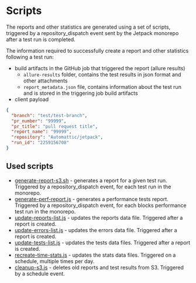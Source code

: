 # Scripts

The reports and other statistics are generated using a set of scripts, triggered by a repository_dispatch event sent by the Jetpack monorepo after a test run is completed.

The information required to successfully create a report and other statistics following a test run:
- build artifacts in the GitHub job that triggered the report (allure results)
  - `allure-results` folder, contains the test results in json format and other attachments
  - `report_metadata.json` file, contains information about the test run and is stored in the triggering job build artifacts
- client payload

```json
{
  "branch": "test/test-branch",
  "pr_number": "99999",
  "pr_title": "pull request title",
  "report_name": "99999",
  "repository": "Automattic/jetpack",
  "run_id": "2259156708"
}
```

## Used scripts

- [generate-report-s3.sh](generate-report-s3.sh) - generates a report for a given test run. Triggered by a repository_dispatch event, for each test run in the monorepo.
- [generate-perf-report.js](generate-perf-report.js) - generates a performance tests report. Triggered by a repository_dispatch event, for each blocks performance test run in the monorepo.
- [update-reports-list.js](update-reports-list.js) - updates the reports data file. Triggered after a report is created.
- [update-errors-list.js](update-errors-list.js) - updates the errors data file. Triggered after a report is created.
- [update-tests-list.js](update-tests-list.js) - updates the tests data files. Triggered after a report is created.
- [recreate-time-stats.js](recreate-time-stats.js) - updates the stats data files. Triggered on a schedule, multiple times per day.
- [cleanup-s3.js](cleanup-s3.js) - deletes old reports and test results from S3. Triggered by a schedule event.
